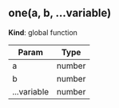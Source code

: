 ## one(a, b, ...variable)
**Kind**: global function  

| Param | Type |
| --- | --- |
| a | number | 
| b | number | 
| ...variable | number | 

